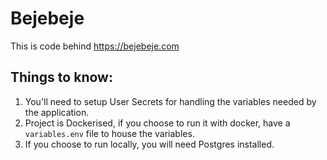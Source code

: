 # Bejebeje

This is code behind https://bejebeje.com

## Things to know:

1. You'll need to setup User Secrets for handling the variables needed by the application.
2. Project is Dockerised, if you choose to run it with docker, have a `variables.env` file to house the variables.
3. If you choose to run locally, you will need Postgres installed.
